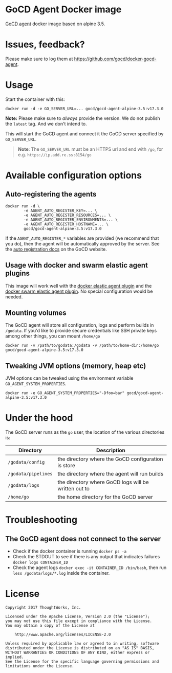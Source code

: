 # GoCD Agent Docker image

[GoCD agent](https://www.gocd.io) docker image based on alpine 3.5.

# Issues, feedback?

Please make sure to log them at https://github.com/gocd/docker-gocd-agent.

# Usage

Start the container with this:

```
docker run -d -e GO_SERVER_URL=... gocd/gocd-agent-alpine-3.5:v17.3.0
```

**Note:** Please make sure to *always* provide the version. We do not publish the `latest` tag. And we don't intend to.

This will start the GoCD agent and connect it the GoCD server specified by `GO_SERVER_URL`.

> **Note**: The `GO_SERVER_URL` must be an HTTPS url and end with `/go`, for e.g. `https://ip.add.re.ss:8154/go`

# Available configuration options

## Auto-registering the agents

```
docker run -d \
        -e AGENT_AUTO_REGISTER_KEY=... \
        -e AGENT_AUTO_REGISTER_RESOURCES=... \
        -e AGENT_AUTO_REGISTER_ENVIRONMENTS=... \
        -e AGENT_AUTO_REGISTER_HOSTNAME=... \
        gocd/gocd-agent-alpine-3.5:v17.3.0
```

If the `AGENT_AUTO_REGISTER_*` variables are provided (we recommend that you do), then the agent will be automatically approved by the server. See the [auto registration docs](https://docs.gocd.io/current/advanced_usage/agent_auto_register.html) on the GoCD website.

## Usage with docker and swarm elastic agent plugins

This image will work well with the [docker elastic agent plugin](https://github.com/gocd-contrib/docker-elastic-agents) and the [docker swarm elastic agent plugin](https://github.com/gocd-contrib/docker-swarm-elastic-agents). No special configuration would be needed.

## Mounting volumes

The GoCD agent will store all configuration, logs and perform builds in `/godata`. If you'd like to provide secure credentials like SSH private keys among other things, you can mount `/home/go`

```
docker run -v /path/to/godata:/godata -v /path/to/home-dir:/home/go gocd/gocd-agent-alpine-3.5:v17.3.0
```

## Tweaking JVM options (memory, heap etc)

JVM options can be tweaked using the environment variable `GO_AGENT_SYSTEM_PROPERTIES`.

```
docker run -e GO_AGENT_SYSTEM_PROPERTIES="-Dfoo=bar" gocd/gocd-agent-alpine-3.5:v17.3.0
```

# Under the hood

The GoCD server runs as the `go` user, the location of the various directories is:

| Directory           | Description                                                                      |
|---------------------|----------------------------------------------------------------------------------|
| `/godata/config`    | the directory where the GoCD configuration is store                              |
| `/godata/pipelines` | the directory where the agent will run builds                                    |
| `/godata/logs`      | the directory where GoCD logs will be written out to                             |
| `/home/go`          | the home directory for the GoCD server                                           |

# Troubleshooting

## The GoCD agent does not connect to the server

- Check if the docker container is running `docker ps -a`
- Check the STDOUT to see if there is any output that indicates failures `docker logs CONTAINER_ID`
- Check the agent logs `docker exec -it CONTAINER_ID /bin/bash`, then run `less /godata/logs/*.log` inside the container.

# License

```plain
Copyright 2017 ThoughtWorks, Inc.

Licensed under the Apache License, Version 2.0 (the "License");
you may not use this file except in compliance with the License.
You may obtain a copy of the License at

    http://www.apache.org/licenses/LICENSE-2.0

Unless required by applicable law or agreed to in writing, software
distributed under the License is distributed on an "AS IS" BASIS,
WITHOUT WARRANTIES OR CONDITIONS OF ANY KIND, either express or implied.
See the License for the specific language governing permissions and
limitations under the License.
```
